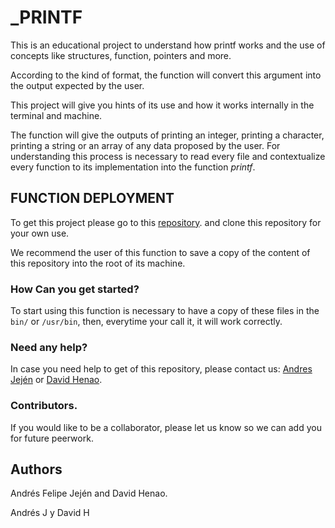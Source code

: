 # **_PRINTF**

This is an educational project to understand how printf works and the use of concepts like structures, function, pointers and more.

According to the kind of format, the function will convert this argument into the output expected by the user.

This project will give you hints of its use and how it works internally in the terminal and machine. 

The function will give the outputs of printing an integer, printing a character, printing a string or an array of any data proposed by the user. For understanding this process is necessary to read every file and contextualize every function to its implementation into the function _printf_. 

## FUNCTION DEPLOYMENT
To get this project please go to this [repository](https://github.com/andresjjn/printf). and clone this repository for your own use. 

We recommend the user of this function to save  a copy of the content of this repository into the root of its machine.

### How Can you get started?
To start using this function is necessary to have a copy of these files in the `bin/` or `/usr/bin`, then, everytime your call it, it will work correctly.

### Need any help?
In case you need help to get of this repository, please contact us: [Andres Jején](1453@holbertonschool.com) or [David Henao](1578@holbertonschool.com).

### Contributors.
If you would like to be a collaborator, please let us know so we can add you for future peerwork. 

## Authors

Andrés Felipe Jején and David Henao. 

Andrés J y David H
